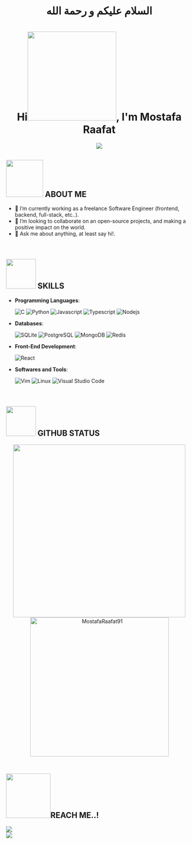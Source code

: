 <h1 align="center">السلام عليكم و رحمة الله</h1>

<h1 align="center">Hi<img src="https://media.giphy.com/media/hvRJCLFzcasrR4ia7z/giphy.gif" width="240">, I'm Mostafa Raafat</h1>

<p align="center">
  <a href="https://github.com/DenverCoder1/readme-typing-svg"><img src="https://readme-typing-svg.herokuapp.com?font=Time+New+Roman&color=black&size=25&center=true&vCenter=true&width=600&height=100&lines=Software+Engineer..;Live+and+breathe+open-source..;Active+learner/researcher..;Aspire+to+make+a+positive+impact..;"></a>
</p>

## <picture><img src = "https://media.giphy.com/media/M9kgjEsLG6LMbYC9dl/giphy.gif" width = 100px></picture> ABOUT ME
- 🔭 I’m currently working as a freelance Software Engineer (frontend, backend, full-stack, etc..).
- 👯 I’m looking to collaborate on an open-source projects, and making a positive impact on the world.
- 💬 Ask me about anything, at least say hi!.

<br>

## <picture><img src="https://media.giphy.com/media/KGhpQ5NMoWKQurlHwI/giphy.gif" width ="80"></picture> SKILLS

- **Programming Languages**:
  
    ![C](https://img.shields.io/badge/C%20-%232370ED.svg?style=for-the-badge&logo=c&logoColor=white)
    ![Python](https://img.shields.io/badge/Python%20-%2314354C.svg?style=for-the-badge&logo=python&logoColor=white)
    ![Javascript](https://img.shields.io/badge/javascript-%23F7DF1E?style=for-the-badge&logo=javascript&logoColor=black)
    ![Typescript](https://img.shields.io/badge/Typescript-%233178C6?style=for-the-badge&logo=typescript&logoColor=white)
    ![Nodejs](https://img.shields.io/badge/Nodejs-%23339933?style=for-the-badge&logo=nodedotjs&logoColor=black)


- **Databases**:
  
  ![SQLite](https://img.shields.io/badge/SQLite-%23003B57?style=for-the-badge&logo=sqlite&logoColor=white)
  ![PostgreSQL](https://img.shields.io/badge/PostgreSQL-%234169E1?style=for-the-badge&logo=postgresql&logoColor=white)
  ![MongoDB](https://img.shields.io/badge/MongoDB-%2347A248?style=for-the-badge&logo=mongoDB&logoColor=black)
  ![Redis](https://img.shields.io/badge/Redis-%23DC382D?style=for-the-badge&logo=redis&logoColor=white)

- **Front-End Development**:
  
  ![React](https://img.shields.io/badge/React-%2361DAFB?style=for-the-badge&logo=react&logoColor=blue&labelColor=white)


- **Softwares and Tools**:
  
    ![Vim](https://img.shields.io/badge/Vim-%23019733?style=for-the-badge&logo=vim&logoColor=black)
    ![Linux](https://img.shields.io/badge/Linux-FCC624?style=for-the-badge&logo=linux&logoColor=black) 
    ![Visual Studio Code](https://img.shields.io/badge/Visual%20Studio%20Code-0078d7.svg?style=for-the-badge&logo=visual-studio-code&logoColor=white)
  

<br>


## <picture><img src="https://media.giphy.com/media/ww9Z3l8wl4szKyRIro/giphy.gif" width="80"></picture> GITHUB STATUS 

<div align="center">

  <a href="https://github.com/MostafaRaafat91">
    <img src="https://github-readme-stats.vercel.app/api?username=MostafaRaafat91&include_all_commits=true&count_private=true&show_icons=true&line_height=20&title_color=7A7ADB&icon_color=2234AE&text_color=D3D3D3&bg_color=0,000000,130F40" width="466"/>
    <img src="https://github-readme-stats.vercel.app/api/top-langs?username=MostafaRaafat91&show_icons=true&locale=en&layout=compact&line_height=20&title_color=7A7ADB&icon_color=2234AE&text_color=D3D3D3&bg_color=0,000000,130F40" width="375"  alt="MostafaRaafat91"/>
  
  </a>
</div>

<br>

## <picture><img src="https://media.giphy.com/media/xT9DPIlGnuHpr2yObu/giphy.gif" width ="120"></picture>REACH ME..!
  <a href="https://www.linkedin.com/in/mostafaraafat91/" target="_blank">
      <img src="https://img.shields.io/badge/LinkedIn-%230A66C2?style=for-the-badge&logo=linkedin&logoColor=white"/>
  </a><br>
  <a href="https://x.com/M_H1191" target="_blank">
      <img src="https://img.shields.io/badge/Twitter-%231D9BF0?style=for-the-badge&logo=twitter&logoColor=white"/>
  </a><br>


[def]: ttps://github-readme-stats.vercel.app/api?username=MostafaRaafat91&include_all_commits=true&count_private=true&show_icons=true&line_height=20&title_color=7A7ADB&icon_color=2234AE&text_color=D3D3D3&bg_color=0,000000,130F4
